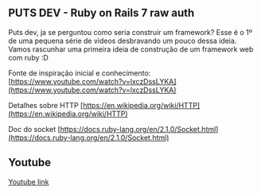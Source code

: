 ## PUTS DEV - Ruby on Rails 7 raw auth

Puts dev, ja se perguntou como seria construir um framework?
Esse é o 1º de uma pequena série de videos desbravando um pouco dessa ideia.
Vamos rascunhar uma primeira ideia de construção de um framework web com ruby :D

Fonte de inspiração inicial e conhecimento:
[https://www.youtube.com/watch?v=lxczDssLYKA](https://www.youtube.com/watch?v=lxczDssLYKA)

Detalhes sobre HTTP
[https://en.wikipedia.org/wiki/HTTP](https://en.wikipedia.org/wiki/HTTP)


Doc do socket
[https://docs.ruby-lang.org/en/2.1.0/Socket.html](https://docs.ruby-lang.org/en/2.1.0/Socket.html)

## Youtube

[Youtube link](https://www.youtube.com/watch?v=A0AaAnc9z3g)
